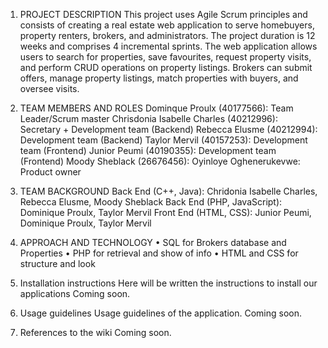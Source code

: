 1. PROJECT DESCRIPTION 
This project uses Agile Scrum principles and consists of creating a real estate web application 
to serve homebuyers, property renters, brokers, and administrators. 
The project duration is 12 weeks and comprises 4 incremental sprints. 
The web application allows users to search for properties, save favourites, 
request property visits, and perform CRUD operations on property listings. 
Brokers can submit offers, manage property listings, match properties with buyers, and oversee visits.

2. TEAM MEMBERS AND ROLES
Dominque Proulx (40177566): Team Leader/Scrum master
Chrisdonia Isabelle Charles (40212996): Secretary + Development team (Backend)
Rebecca Elusme (40212994): Development team (Backend)
Taylor Mervil (40157253): Development team (Frontend)
Junior Peumi (40190355): Development team (Frontend)
Moody Sheblack (26676456): 
Oyinloye Oghenerukevwe: Product owner

3. TEAM BACKGROUND
Back End (C++, Java): Chridonia Isabelle Charles, Rebecca Elusme, Moody Sheblack
Back End (PHP, JavaScript): Dominique Proulx, Taylor Mervil
Front End (HTML, CSS): Junior Peumi, Dominique Proulx, Taylor Mervil


4. APPROACH AND TECHNOLOGY
•	SQL for Brokers database and  Properties
•	PHP for retrieval and show of info 
•	HTML and CSS for structure and look


5. Installation instructions
   Here will be written the instructions to install our applications
   Coming soon.
   
7. 	Usage guidelines
    Usage guidelines of the application.
   	Coming soon.
   	
9. 	References to the wiki
    Coming soon.
